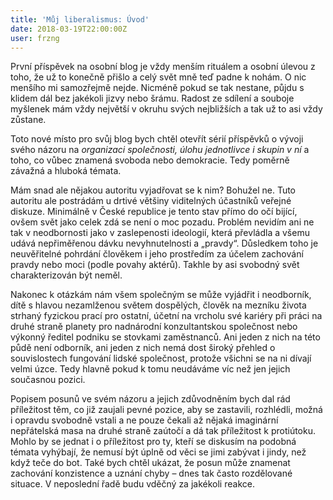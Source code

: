 ```yaml
---
title: 'Můj liberalismus: Úvod'
date: 2018-03-19T22:00:00Z
user: frzng
---
```

První příspěvek na osobní blog je vždy menším rituálem a osobní úlevou z toho, že už to konečně přišlo a celý svět mně teď padne k nohám. O nic menšího mi samozřejmě nejde. Nicméně pokud se tak nestane, půjdu s klidem dál bez jakékoli jizvy nebo šrámu. Radost ze sdílení a souboje myšlenek mám vždy největší v okruhu svých nejbližších a tak už to asi vždy zůstane.

Toto nové místo pro svůj blog bych chtěl otevřít sérií příspěvků o vývoji svého názoru na _organizaci společnosti, úlohu jednotlivce i skupin v ní_ a toho, co vůbec znamená svoboda nebo demokracie. Tedy poměrně závažná a hluboká témata.

Mám snad ale nějakou autoritu vyjadřovat se k nim? Bohužel ne. Tuto autoritu ale postrádám u drtivé většiny viditelných účastníků veřejné diskuze. Minimálně v České republice je tento stav přímo do očí bijící, ovšem svět jako celek zdá se není o moc pozadu. Problém nevidím ani ne tak v neodbornosti jako v zaslepenosti ideologií, která převládla a všemu udává nepřiměřenou dávku nevyhnutelnosti a „pravdy“. Důsledkem toho je neuvěřitelné pohrdání člověkem i jeho prostředím za účelem zachování pravdy nebo moci (podle povahy aktérů). Takhle by asi svobodný svět charakterizován být neměl.

Nakonec k otázkám nám všem společným se může vyjádřit i neodborník, dítě s hlavou nezamlženou světem dospělých, člověk na mezníku života strhaný fyzickou prací pro ostatní, účetní na vrcholu své kariéry při práci na druhé straně planety pro nadnárodní konzultantskou společnost nebo výkonný ředitel podniku se stovkami zaměstnanců. Ani jeden z nich na této půdě není odborník, ani jeden z nich nemá dost široký přehled o souvislostech fungování lidské společnost, protože všichni se na ni dívají velmi úzce. Tedy hlavně pokud k tomu neudáváme víc než jen jejich současnou pozici.

Popisem posunů ve svém názoru a jejich zdůvodněním bych dal rád příležitost těm, co již zaujali pevné pozice, aby se zastavili, rozhlédli, možná i opravdu svobodně vstali a ne pouze čekali až nějaká imaginární nepřátelská masa na druhé straně zaútočí a dá tak příležitost k protiútoku. Mohlo by se jednat i o příležitost pro ty, kteří se diskusím na podobná témata vyhýbají, že nemusí být úplně od věci se jimi zabývat i jindy, než když teče do bot. Také bych chtěl ukázat, že posun může znamenat zachování konzistence a uznání chyby – dnes tak často rozdělované situace. V neposlední řadě budu vděčný za jakékoli reakce.
